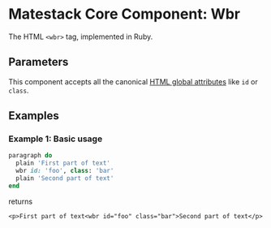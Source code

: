 # Matestack Core Component: Wbr

The HTML `<wbr>` tag, implemented in Ruby.

## Parameters

This component accepts all the canonical [HTML global attributes](https://www.w3schools.com/tags/ref_standardattributes.asp) like `id` or `class`.

## Examples

### Example 1: Basic usage

```ruby
paragraph do
  plain 'First part of text'
  wbr id: 'foo', class: 'bar'
  plain 'Second part of text'
end
```

returns

```markup
<p>First part of text<wbr id="foo" class="bar">Second part of text</p>
```

